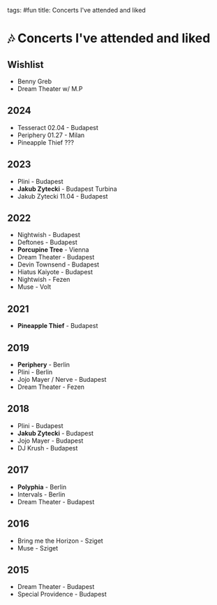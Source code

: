 tags: #fun
title: Concerts I've attended and liked

# 🎶 Concerts I've attended and liked

## Wishlist

* Benny Greb
* Dream Theater w/ M.P

## 2024

* Tesseract 02.04 - Budapest
* Periphery 01.27 - Milan
* Pineapple Thief ???

## 2023

* Plini - Budapest
* **Jakub Zytecki** - Budapest Turbina
* Jakub Zytecki 11.04 - Budapest

## 2022

* Nightwish - Budapest
* Deftones - Budapest
* **Porcupine Tree** - Vienna
* Dream Theater - Budapest
* Devin Townsend - Budapest
* Hiatus Kaiyote - Budapest
* Nightwish - Fezen
* Muse - Volt

## 2021

* **Pineapple Thief** - Budapest

## 2019

* **Periphery** - Berlin
* Plini - Berlin
* Jojo Mayer / Nerve - Budapest
* Dream Theater - Fezen

## 2018

* Plini - Budapest
* **Jakub Zytecki** - Budapest
* Jojo Mayer - Budapest
* DJ Krush - Budapest

## 2017

* **Polyphia** - Berlin
* Intervals - Berlin
* Dream Theater - Budapest

## 2016

* Bring me the Horizon - Sziget
* Muse - Sziget

## 2015

* Dream Theater - Budapest
* Special Providence - Budapest


